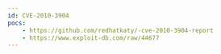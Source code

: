 ```yaml
---
id: CVE-2010-3904
pocs:
    - https://github.com/redhatkaty/-cve-2010-3904-report
    - https://www.exploit-db.com/raw/44677
---
```

